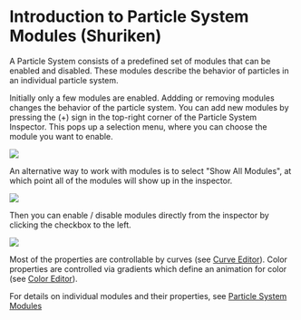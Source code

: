 Introduction to Particle System Modules (Shuriken)
==================================================


A Particle System consists of a predefined set of modules that can be enabled and disabled. 
These modules describe the behavior of particles in an individual particle system. 

Initially only a few modules are enabled. Addding or removing modules changes the behavior of the particle system. 
You can add new modules by pressing the (+) sign in the top-right corner of the Particle System Inspector. This pops up a selection menu, where you can choose the module you want to enable. 

![](http://docwiki.hq.unity3d.com/uploads/Main/ParticleSystemAddNewModule.png)  

An alternative way to work with modules is to select "Show All Modules", at which point all of the modules will show up in the inspector. 

![](http://docwiki.hq.unity3d.com/uploads/Main/ShowAllModules.png)  

Then you can enable / disable modules directly from the inspector by clicking the checkbox to the left.

![](http://docwiki.hq.unity3d.com/uploads/Main/ParticleSystemAllModulesShowing.png)  

Most of the properties are controllable by curves (see [Curve Editor](particlesystemcurveeditor.html)). Color properties are controlled via gradients which define an animation for color (see [Color Editor](particlesystemcoloreditor.html)). 

For details on individual modules and their properties, see [Particle System Modules](particlesystemmodules40.html)
